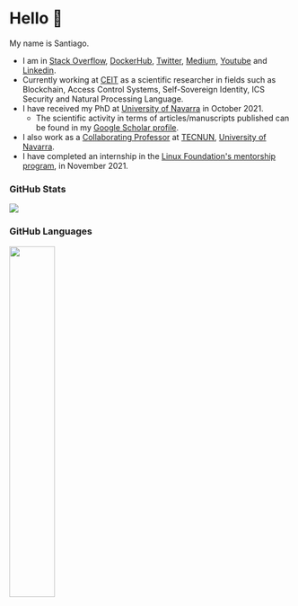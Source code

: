 # Hello 👋

My name is Santiago.
- I am in [Stack Overflow](https://stackoverflow.com/users/10404390/sfl0r3nz05), [DockerHub](https://hub.docker.com/u/sflorenz05), [Twitter](https://twitter.com/sfl0r3nz05), [Medium](https://medium.com/@sfl0r3nz05), [Youtube](https://www.youtube.com/channel/UC3EC9Nj2rNeJnTBcyOgL0Sw) and [Linkedin](https://es.linkedin.com/in/sfl0r3nz05).
- Currently working at [CEIT](https://ceit.es) as a scientific researcher in fields such as Blockchain, Access Control Systems, Self-Sovereign Identity, ICS Security and Natural Processing Language.
- I have received my PhD at [University of Navarra](https://www.unav.edu/) in October 2021.
  * The scientific activity in terms of articles/manuscripts published can be found in my [Google Scholar profile](https://scholar.google.com/citations?user=mfozVfMAAAAJ&hl=en).
- I also work as a [Collaborating Professor](https://www.unav.edu/web/departamento-de-ingenieria-electrica-y-electronica/personal/profesores-de-otros-departamentos-y-centros#:~:text=Santiago%20Figueroa%20Lorenzo) at [TECNUN](https://tecnun.unav.edu/), [University of Navarra](https://www.unav.edu/).
- I have completed an internship in the [Linux Foundation's mentorship program](https://mentorship.lfx.linuxfoundation.org/project/d8a154c6-41fb-4733-b3c8-df37796e7fa3), in November 2021.

### GitHub Stats
<div><img style="height: auto; width: auto;" class="img" src="https://github-readme-stats.vercel.app/api?username=sfl0r3nz05&theme=radical&show_icons=true&include_all_commits=true&hide_border=true" /></div>

### GitHub Languages
<div><img style="height: auto; width: 40%;" class="img" src="https://github-readme-stats.vercel.app/api/top-langs/?username=sfl0r3nz05&theme=radical&langs_count=8&layout=compact&hide_border=true" /></div>
